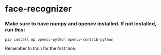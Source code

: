 # face-recognizer
### Make sure to have numpy and opencv installed. If not installed, run this:
`pip install np opencv-python opencv-contrib-python`  
  
Remember to train for the first time.
